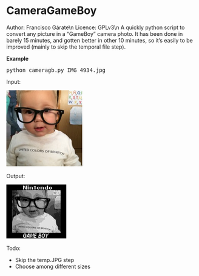 # CameraGameBoy
Author: Francisco Gárate\n
Licence: GPLv3\n
A quickly python script to convert any picture in a “GameBoy” camera photo.
It has been done in barely 15 minutes, and gotten better in other 10 minutes, so it’s easily to be improved (mainly to skip the temporal file  step).

**Example**
<pre>
python cameragb.py IMG_4934.jpg
</pre>

Input:

![Picture](IMG_4934.jpg)

Output:

![Picture](GAMEBOYER.jpg)

Todo:
- Skip the temp.JPG step
- Choose among different sizes
